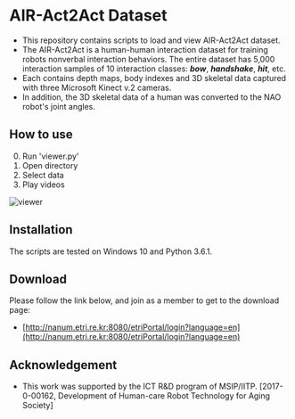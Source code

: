 # AIR-Act2Act Dataset

- This repository contains scripts to load and view AIR-Act2Act dataset.  
- The AIR-Act2Act is a human-human interaction dataset for training robots nonverbal interaction behaviors. The entire dataset has 5,000 interaction samples of 10 interaction classes: ***bow***, ***handshake***, ***hit***, etc. 
- Each contains depth maps, body indexes and 3D skeletal data captured with three Microsoft Kinect v.2 cameras. 
- In addition, the 3D skeletal data of a human was converted to the NAO robot's joint angles.
  
  
## How to use

0. Run 'viewer.py'
1. Open directory
2. Select data
3. Play videos

![viewer](https://user-images.githubusercontent.com/13827622/58681405-2a105000-83a7-11e9-9946-698b33d31967.png)


## Installation

The scripts are tested on Windows 10 and Python 3.6.1.


## Download

Please follow the link below, and join as a member to get to the download page:
- [http://nanum.etri.re.kr:8080/etriPortal/login?language=en](http://nanum.etri.re.kr:8080/etriPortal/login?language=en)


## Acknowledgement

- This work was supported by the ICT R&D program of MSIP/IITP. [2017-0-00162, Development of Human-care Robot Technology for Aging Society]
